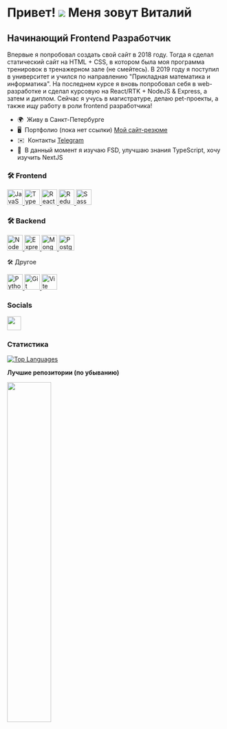 Привет! ![](https://user-images.githubusercontent.com/18350557/176309783-0785949b-9127-417c-8b55-ab5a4333674e.gif) Меня зовут Виталий
===============================================================================================================================

Начинающий Frontend Разработчик
-------------------------------

Впервые я попробовал создать свой сайт в 2018 году. Тогда я сделал статический сайт на HTML + CSS, в котором была моя программа тренировок в тренажерном зале (не смейтесь). В 2019 году я поступил в университет и учился по направлению "Прикладная математика и информатика". На последнем курсе я вновь попробовал себя в web-разработке и сделал курсовую на React/RTK + NodeJS & Express, а затем и диплом. Сейчас я учусь в магистратуре, делаю pet-проекты, а также ищу работу в роли frontend разработчика!

* 🌍  Живу в Санкт-Петербурге
* 🖥️  Портфолио (пока нет ссылки) [Мой сайт-резюме](http://google.com)
* ✉️  Контакты [Telegram]([mailto:[Telegram](https://t.me/Shevchenko_Vitaly)])
* 🧠  В данный момент я изучаю FSD, улучшаю знания TypeScript, хочу изучить NextJS

### 🛠 Frontend
<p align="left">
  <a href="https://developer.mozilla.org/en-US/docs/Web/JavaScript" target="_blank" rel="noreferrer">
    <img src="https://raw.githubusercontent.com/danielcranney/readme-generator/main/public/icons/skills/javascript-colored.svg" width="36" height="36" alt="JavaScript" />
  </a> 
  <a href="https://www.typescriptlang.org/" target="_blank" rel="noreferrer">
    <img src="https://raw.githubusercontent.com/danielcranney/readme-generator/main/public/icons/skills/typescript-colored.svg" width="36" height="36" alt="TypeScript" />
  </a>
  <a href="https://reactjs.org/" target="_blank" rel="noreferrer">
    <img src="https://raw.githubusercontent.com/danielcranney/readme-generator/main/public/icons/skills/react-colored.svg" width="36" height="36" alt="React" />
  </a>
  <a href="https://redux.js.org/" target="_blank" rel="noreferrer">
    <img src="https://raw.githubusercontent.com/danielcranney/readme-generator/main/public/icons/skills/redux-colored.svg" width="36" height="36" alt="Redux" />
  </a>
  <a href="https://sass-lang.com/" target="_blank" rel="noreferrer">
    <img src="https://raw.githubusercontent.com/danielcranney/readme-generator/main/public/icons/skills/sass-colored.svg" width="36" height="36" alt="Sass" />
  </a>
</p>

### 🛠 Backend
<p align="left">
  <a href="https://nodejs.org/en/" target="_blank" rel="noreferrer">
    <img src="https://raw.githubusercontent.com/danielcranney/readme-generator/main/public/icons/skills/nodejs-colored.svg" width="36" height="36" alt="NodeJS" />
  </a>
  <a href="https://expressjs.com/" target="_blank" rel="noreferrer">
    <img src="https://raw.githubusercontent.com/danielcranney/readme-generator/main/public/icons/skills/express-colored.svg" width="36" height="36" alt="Express" />
  </a>
  <a href="https://www.mongodb.com/" target="_blank" rel="noreferrer">
    <img src="https://raw.githubusercontent.com/danielcranney/readme-generator/main/public/icons/skills/mongodb-colored.svg" width="36" height="36" alt="MongoDB" />
  </a>
  <a href="https://www.postgresql.org/" target="_blank" rel="noreferrer">
    <img src="https://raw.githubusercontent.com/danielcranney/readme-generator/main/public/icons/skills/postgresql-colored.svg" width="36" height="36" alt="PostgreSQL" />
  </a>
</p>

🛠 Другое
<p align="left">
  <a href="https://www.python.org/" target="_blank" rel="noreferrer">
    <img src="https://raw.githubusercontent.com/danielcranney/readme-generator/main/public/icons/skills/python-colored.svg" width="36" height="36" alt="Python" />
  </a>
  <a href="https://git-scm.com/" target="_blank" rel="noreferrer">
    <img src="https://raw.githubusercontent.com/danielcranney/readme-generator/main/public/icons/skills/git-colored.svg" width="36" height="36" alt="Git" />
  </a>
  <a href="https://vitejs.dev/" target="_blank" rel="noreferrer">
    <img src="https://raw.githubusercontent.com/danielcranney/readme-generator/main/public/icons/skills/vite-colored.svg" width="36" height="36" alt="Vite" />
  </a>
</p>

### Socials

<p align="left"> <a href="https://www.github.com/vitalyaotletaesh" target="_blank" rel="noreferrer"> <picture> <source media="(prefers-color-scheme: dark)" srcset="https://raw.githubusercontent.com/danielcranney/readme-generator/main/public/icons/socials/github-dark.svg" /> <source media="(prefers-color-scheme: light)" srcset="https://raw.githubusercontent.com/danielcranney/readme-generator/main/public/icons/socials/github.svg" /> <img src="https://raw.githubusercontent.com/danielcranney/readme-generator/main/public/icons/socials/github.svg" width="32" height="32" /> </picture> </a></p>

### Статистика

<a href="https://github.com/vitalyaotletaesh" align="left">
  <img src="https://github-readme-stats.vercel.app/api/top-langs/?username=vitalyaotletaesh&langs_count=10&title_color=ec4899&text_color=ffffff&icon_color=ec4899&bg_color=27272a&hide_border=true&locale=en&custom_title=Top%20%Languages" alt="Top Languages" />
</a>

<b>Лучшие репозитории (по убыванию)</b>

<div width="100%" align="center">
  <a href="https://github.com/vitalyaotletaesh/raidenshop" align="left">
    <img align="left" width="45%" src="https://github-readme-stats.vercel.app/api/pin/?username=vitalyaotletaesh&repo=raidenshop&title_color=ec4899&text_color=ffffff&icon_color=ec4899&bg_color=27272a&hide_border=true&locale=en" />
  </a>
</div>
<br /><br /><br /><br /><br /><br /><br />
